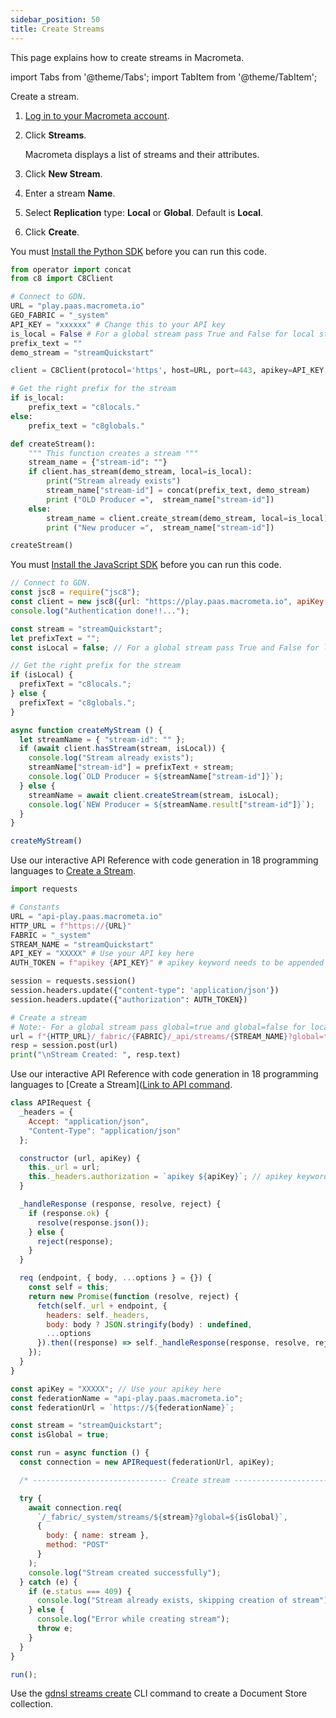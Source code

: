 ```yaml
---
sidebar_position: 50
title: Create Streams
---
```


This page explains how to create streams in Macrometa.

import Tabs from '@theme/Tabs';
import TabItem from '@theme/TabItem';

<Tabs groupId="operating-systems">
<TabItem value="console" label="Web Console">

Create a stream.

1. [Log in to your Macrometa account](https://auth-play.macrometa.io/).
1. Click **Streams**.

   Macrometa displays a list of streams and their attributes.

1. Click **New Stream**.
1. Enter a stream **Name**.
1. Select **Replication** type: **Local** or **Global**. Default is **Local**.
1. Click **Create**.

</TabItem>
<TabItem value="py" label="Python SDK">

You must [Install the Python SDK](../../sdks/install-sdks.md) before you can run this code.

```py
from operator import concat
from c8 import C8Client

# Connect to GDN.
URL = "play.paas.macrometa.io"
GEO_FABRIC = "_system"
API_KEY = "xxxxxx" # Change this to your API key
is_local = False # For a global stream pass True and False for local stream
prefix_text = ""
demo_stream = "streamQuickstart"

client = C8Client(protocol='https', host=URL, port=443, apikey=API_KEY, geofabric=GEO_FABRIC)

# Get the right prefix for the stream
if is_local:
    prefix_text = "c8locals."
else:
    prefix_text = "c8globals."

def createStream():
    """ This function creates a stream """
    stream_name = {"stream-id": ""}
    if client.has_stream(demo_stream, local=is_local):
        print("Stream already exists")
        stream_name["stream-id"] = concat(prefix_text, demo_stream)
        print ("OLD Producer =",  stream_name["stream-id"])
    else:
        stream_name = client.create_stream(demo_stream, local=is_local)
        print ("New producer =",  stream_name["stream-id"])

createStream()
```

</TabItem>
<TabItem value="js" label="JavaScript SDK">

You must [Install the JavaScript SDK](../../sdks/install-sdks.md) before you can run this code.

```js
// Connect to GDN.
const jsc8 = require("jsc8");
const client = new jsc8({url: "https://play.paas.macrometa.io", apiKey: "XXXXX", fabricName: "_system"});
console.log("Authentication done!!...");

const stream = "streamQuickstart";
let prefixText = "";
const isLocal = false; // For a global stream pass True and False for local stream

// Get the right prefix for the stream
if (isLocal) {
  prefixText = "c8locals.";
} else {
  prefixText = "c8globals.";
}

async function createMyStream () {
  let streamName = { "stream-id": "" };
  if (await client.hasStream(stream, isLocal)) {
    console.log("Stream already exists");
    streamName["stream-id"] = prefixText + stream;
    console.log(`OLD Producer = ${streamName["stream-id"]}`);
  } else {
    streamName = await client.createStream(stream, isLocal);
    console.log(`NEW Producer = ${streamName.result["stream-id"]}`);
  }
}

createMyStream()
```

</TabItem>
<TabItem value="api-py" label="API - Python">

Use our interactive API Reference with code generation in 18 programming languages to [Create a Stream](https://www.macrometa.com/docs/api#/operations/CreateStream).

```py
import requests

# Constants
URL = "api-play.paas.macrometa.io"
HTTP_URL = f"https://{URL}"
FABRIC = "_system"
STREAM_NAME = "streamQuickstart"
API_KEY = "XXXXX" # Use your API key here
AUTH_TOKEN = f"apikey {API_KEY}" # apikey keyword needs to be appended

session = requests.session()
session.headers.update({"content-type": 'application/json'})
session.headers.update({"authorization": AUTH_TOKEN})

# Create a stream
# Note:- For a global stream pass global=true and global=false for local stream
url = f"{HTTP_URL}/_fabric/{FABRIC}/_api/streams/{STREAM_NAME}?global=true"
resp = session.post(url)
print("\nStream Created: ", resp.text)
```

</TabItem>
<TabItem value="api-js" label="API - JS">

Use our interactive API Reference with code generation in 18 programming languages to [Create a Stream]([Link to API command](https://www.macrometa.com/docs/api#/operations/CreateStream).

```js
class APIRequest {
  _headers = {
    Accept: "application/json",
    "Content-Type": "application/json"
  };

  constructor (url, apiKey) {
    this._url = url;
    this._headers.authorization = `apikey ${apiKey}`; // apikey keyword needs to be appended
  }

  _handleResponse (response, resolve, reject) {
    if (response.ok) {
      resolve(response.json());
    } else {
      reject(response);
    }
  }

  req (endpoint, { body, ...options } = {}) {
    const self = this;
    return new Promise(function (resolve, reject) {
      fetch(self._url + endpoint, {
        headers: self._headers,
        body: body ? JSON.stringify(body) : undefined,
        ...options
      }).then((response) => self._handleResponse(response, resolve, reject));
    });
  }
}

const apiKey = "XXXXX"; // Use your apikey here
const federationName = "api-play.paas.macrometa.io";
const federationUrl = `https://${federationName}`;

const stream = "streamQuickstart";
const isGlobal = true;

const run = async function () {
  const connection = new APIRequest(federationUrl, apiKey);

  /* ------------------------------ Create stream ----------------------------- */

  try {
    await connection.req(
      `/_fabric/_system/streams/${stream}?global=${isGlobal}`,
      {
        body: { name: stream },
        method: "POST"
      }
    );
    console.log("Stream created successfully");
  } catch (e) {
    if (e.status === 409) {
      console.log("Stream already exists, skipping creation of stream");
    } else {
      console.log("Error while creating stream");
      throw e;
    }
  }
}

run();
```

</TabItem>
<TabItem value="cli" label="CLI">

Use the [gdnsl streams create](../../cli/streams-cli#gdnsl-streams-create) CLI command to create a Document Store collection.

</TabItem>
</Tabs>
